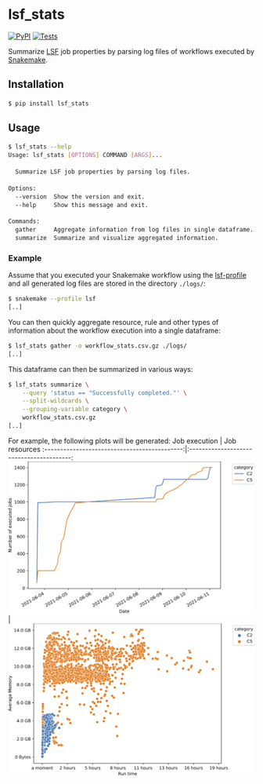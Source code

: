 # lsf_stats

[![PyPI](https://img.shields.io/pypi/v/lsf_stats.svg?style=flat)](https://pypi.python.org/pypi/lsf_stats)
[![Tests](https://github.com/kpj/lsf_stats/workflows/Tests/badge.svg)](https://github.com/kpj/lsf_stats/actions)

Summarize [LSF](https://www.ibm.com/support/pages/what-lsf-cluster) job properties by parsing log files of workflows executed by [Snakemake](https://github.com/snakemake/snakemake/).


## Installation

```python
$ pip install lsf_stats
```


## Usage

```bash
$ lsf_stats --help
Usage: lsf_stats [OPTIONS] COMMAND [ARGS]...

  Summarize LSF job properties by parsing log files.

Options:
  --version  Show the version and exit.
  --help     Show this message and exit.

Commands:
  gather     Aggregate information from log files in single dataframe.
  summarize  Summarize and visualize aggregated information.
```

### Example

Assume that you executed your Snakemake workflow using the [lsf-profile](https://github.com/Snakemake-Profiles/lsf) and all generated log files are stored in the directory `./logs/`:
```bash
$ snakemake --profile lsf
[..]
```

You can then quickly aggregate resource, rule and other types of information about the workflow execution into a single dataframe:
```bash
$ lsf_stats gather -o workflow_stats.csv.gz ./logs/
[..]
```

This dataframe can then be summarized in various ways:
```bash
$ lsf_stats summarize \
    --query 'status == "Successfully completed."' \
    --split-wildcards \
    --grouping-variable category \
    workflow_stats.csv.gz
[..]
```

For example, the following plots will be generated:
Job execution                                 |  Job resources
:--------------------------------------------:|:----------------------------------------:
![Job execution](gallery/job_completions.png) | ![Job resources](gallery/scatterplot.png)
